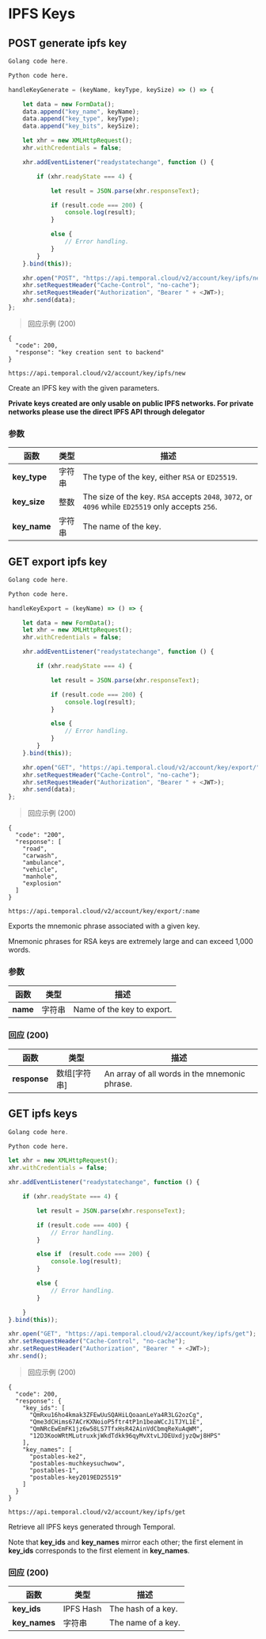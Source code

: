 # IPFS Keys

## POST generate ipfs key

```go
Golang code here.
```

```python
Python code here.
```

```javascript
handleKeyGenerate = (keyName, keyType, keySize) => () => {

    let data = new FormData();
    data.append("key_name", keyName);
    data.append("key_type", keyType);
    data.append("key_bits", keySize);

    let xhr = new XMLHttpRequest();
    xhr.withCredentials = false;

    xhr.addEventListener("readystatechange", function () {

        if (xhr.readyState === 4) {

            let result = JSON.parse(xhr.responseText);

            if (result.code === 200) {
                console.log(result);
            }

            else {
                // Error handling.
            }
        }
    }.bind(this));

    xhr.open("POST", "https://api.temporal.cloud/v2/account/key/ipfs/new");
    xhr.setRequestHeader("Cache-Control", "no-cache");
    xhr.setRequestHeader("Authorization", "Bearer " + <JWT>);
    xhr.send(data);
};
```

> 回应示例 (200)

```
{
  "code": 200,
  "response": "key creation sent to backend"
}
```

`https://api.temporal.cloud/v2/account/key/ipfs/new`

Create an IPFS key with the given parameters.

<aside class="warning"><b>Private keys created are only usable on public IPFS networks. For private networks please use the direct IPFS API through delegator</b></aside>

### 参数

| 函数 | 类型 | 描述
|-----------|------|-------------
| <b>key_type</b> | 字符串 | The type of the key, either `RSA` or `ED25519`.
| <b>key_size</b> | 整数 | The size of the key. `RSA` accepts `2048`, `3072`, or `4096` while `ED25519` only accepts `256`.
| <b>key_name</b> | 字符串 | The name of the key.

## GET export ipfs key

```go
Golang code here.
```

```python
Python code here.
```

```javascript
handleKeyExport = (keyName) => () => {

    let data = new FormData();
    let xhr = new XMLHttpRequest();
    xhr.withCredentials = false;

    xhr.addEventListener("readystatechange", function () {

        if (xhr.readyState === 4) {

            let result = JSON.parse(xhr.responseText);

            if (result.code === 200) {
                console.log(result);
            }

            else {
                // Error handling.
            }
        }
    }.bind(this));

    xhr.open("GET", "https://api.temporal.cloud/v2/account/key/export/" + keyName);
    xhr.setRequestHeader("Cache-Control", "no-cache");
    xhr.setRequestHeader("Authorization", "Bearer " + <JWT>);
    xhr.send(data);
};
```

> 回应示例 (200)

```
{
  "code": "200",
  "response": [
    "road",
    "carwash",
    "ambulance",
    "vehicle",
    "manhole",
    "explosion"
  ]
}
```

`https://api.temporal.cloud/v2/account/key/export/:name`

Exports the mnemonic phrase associated with a given key.

<aside class="warning">Mnemonic phrases for RSA keys are extremely large and can exceed 1,000 words.</aside>

### 参数

| 函数 | 类型 | 描述
|-----------|------|-------------
| <b>name</b> | 字符串 | Name of the key to export.

### 回应 (200)

| 函数 | 类型 | 描述
|-----------|------|-------------
| <b>response</b> | 数组[字符串] | An array of all words in the mnemonic phrase.

## GET ipfs keys

```go
Golang code here.
```

```python
Python code here.
```

```javascript
let xhr = new XMLHttpRequest();
xhr.withCredentials = false;

xhr.addEventListener("readystatechange", function () {

    if (xhr.readyState === 4) {

        let result = JSON.parse(xhr.responseText);

        if (result.code === 400) {
            // Error handling.
        }

        else if  (result.code === 200) {
            console.log(result);
        }

        else {
            // Error handling.
        }

    }
}.bind(this));

xhr.open("GET", "https://api.temporal.cloud/v2/account/key/ipfs/get");
xhr.setRequestHeader("Cache-Control", "no-cache");
xhr.setRequestHeader("Authorization", "Bearer " + <JWT>);
xhr.send();
```

> 回应示例 (200)

```
{
  "code": 200,
  "response": {
    "key_ids": [
      "QmRxu16ho4kmak3ZFEwUuSQAHiLQoaanLeYa4R3LG2ozCg",
      "Qme3dCHims67ACrKXNoioP5ftr4tP1n1beaWCcJiTJYL1E",
      "QmNRcEwEmFK1jz6w58LS7TfxHsR42AinVdCbmqReXuAqWM",
      "12D3KooWRtMLutruxkjWkdTdkk96qyMvXtvLJDEUxdjyzQwj8HPS"
    ],
    "key_names": [
      "postables-ke2",
      "postables-muchkeysuchwow",
      "postables-1",
      "postables-key2019ED25519"
    ]
  }
}
```

`https://api.temporal.cloud/v2/account/key/ipfs/get`

Retrieve all IPFS keys generated through Temporal.

<aside class="warning">Note that <b>key_ids</b> and <b>key_names</b> mirror each other; the first element in <b>key_ids</b> corresponds to the first element in <b>key_names</b>.</aside>

### 回应 (200)

| 函数 | 类型 | 描述
|-----------|------|-------------
| <b>key_ids</b> | IPFS Hash | The hash of a key.
| <b>key_names</b> | 字符串 | The name of a key.